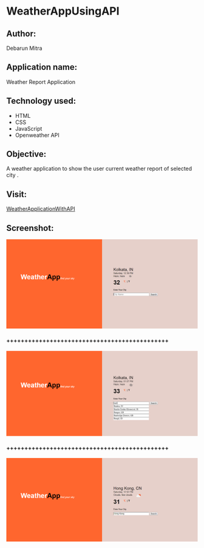 # WeatherAppUsingAPI
## Author:
Debarun Mitra
## Application name: 
Weather Report Application
## Technology used: 
 - HTML
 - CSS
 - JavaScript
 - Openweather API  
## Objective: 
A weather application to show the user current weather report of selected city .
## Visit:
[WeatherApplicationWithAPI]( https://debarunmitra.github.io/WeatherAppUsingAPI/)
## Screenshot:
![shot1](images/img1.PNG)
#### +++++++++++++++++++++++++++++++++++++++++++++
![shot2](images/img2.PNG)
#### +++++++++++++++++++++++++++++++++++++++++++++
![shot3](images/img3.PNG)
